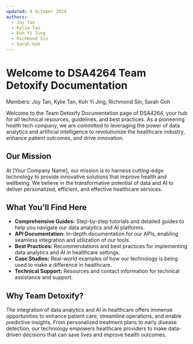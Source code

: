 ```yaml
---
updated: 4 October 2024
authors:
  - Joy Tan
  - Kylie Tan
  - Koh Yi Jing
  - Richmond Sin
  - Sarah Goh
---
```


# Welcome to DSA4264 Team Detoxify Documentation

Members: Joy Tan, Kylie Tan, Koh Yi Jing, Richmond Sin, Sarah Goh

Welcome to the Team Detoxify Documentation page of DSA4264, your hub for all technical resources, guidelines, and best practices. As a pioneering health tech company, we are committed to leveraging the power of data analytics and artificial intelligence to revolutionize the healthcare industry, enhance patient outcomes, and drive innovation.

## Our Mission

At [Your Company Name], our mission is to harness cutting-edge technology to provide innovative solutions that improve health and wellbeing. We believe in the transformative potential of data and AI to deliver personalized, efficient, and effective healthcare services.

## What You'll Find Here

- **Comprehensive Guides:** Step-by-step tutorials and detailed guides to help you navigate our data analytics and AI platforms.
- **API Documentation:** In-depth documentation for our APIs, enabling seamless integration and utilization of our tools.
- **Best Practices:** Recommendations and best practices for implementing data analytics and AI in healthcare settings.
- **Case Studies:** Real-world examples of how our technology is being used to make a difference in healthcare.
- **Technical Support:** Resources and contact information for technical assistance and support.

## Why Team Detoxify?

The integration of data analytics and AI in healthcare offers immense opportunities to enhance patient care, streamline operations, and enable predictive insights. From personalized treatment plans to early disease detection, our technology empowers healthcare providers to make data-driven decisions that can save lives and improve health outcomes.
